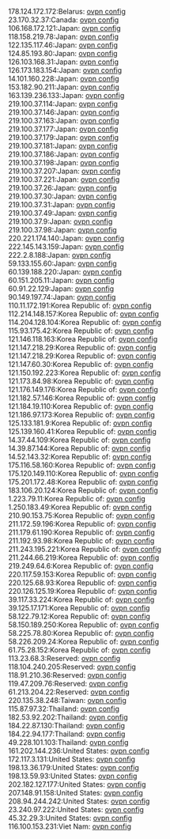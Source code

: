 178.124.172.172:Belarus: [ovpn config](vpn/178_124_172_172.ovpn)  
23.170.32.37:Canada: [ovpn config](vpn/23_170_32_37.ovpn)  
106.168.172.121:Japan: [ovpn config](vpn/106_168_172_121.ovpn)  
118.158.219.78:Japan: [ovpn config](vpn/118_158_219_78.ovpn)  
122.135.117.46:Japan: [ovpn config](vpn/122_135_117_46.ovpn)  
124.85.193.80:Japan: [ovpn config](vpn/124_85_193_80.ovpn)  
126.103.168.31:Japan: [ovpn config](vpn/126_103_168_31.ovpn)  
126.173.183.154:Japan: [ovpn config](vpn/126_173_183_154.ovpn)  
14.101.160.228:Japan: [ovpn config](vpn/14_101_160_228.ovpn)  
153.182.90.211:Japan: [ovpn config](vpn/153_182_90_211.ovpn)  
163.139.236.133:Japan: [ovpn config](vpn/163_139_236_133.ovpn)  
219.100.37.114:Japan: [ovpn config](vpn/219_100_37_114.ovpn)  
219.100.37.146:Japan: [ovpn config](vpn/219_100_37_146.ovpn)  
219.100.37.163:Japan: [ovpn config](vpn/219_100_37_163.ovpn)  
219.100.37.177:Japan: [ovpn config](vpn/219_100_37_177.ovpn)  
219.100.37.179:Japan: [ovpn config](vpn/219_100_37_179.ovpn)  
219.100.37.181:Japan: [ovpn config](vpn/219_100_37_181.ovpn)  
219.100.37.186:Japan: [ovpn config](vpn/219_100_37_186.ovpn)  
219.100.37.198:Japan: [ovpn config](vpn/219_100_37_198.ovpn)  
219.100.37.207:Japan: [ovpn config](vpn/219_100_37_207.ovpn)  
219.100.37.221:Japan: [ovpn config](vpn/219_100_37_221.ovpn)  
219.100.37.26:Japan: [ovpn config](vpn/219_100_37_26.ovpn)  
219.100.37.30:Japan: [ovpn config](vpn/219_100_37_30.ovpn)  
219.100.37.31:Japan: [ovpn config](vpn/219_100_37_31.ovpn)  
219.100.37.49:Japan: [ovpn config](vpn/219_100_37_49.ovpn)  
219.100.37.9:Japan: [ovpn config](vpn/219_100_37_9.ovpn)  
219.100.37.98:Japan: [ovpn config](vpn/219_100_37_98.ovpn)  
220.221.174.140:Japan: [ovpn config](vpn/220_221_174_140.ovpn)  
222.145.143.159:Japan: [ovpn config](vpn/222_145_143_159.ovpn)  
222.2.8.188:Japan: [ovpn config](vpn/222_2_8_188.ovpn)  
59.133.155.60:Japan: [ovpn config](vpn/59_133_155_60.ovpn)  
60.139.188.220:Japan: [ovpn config](vpn/60_139_188_220.ovpn)  
60.151.205.11:Japan: [ovpn config](vpn/60_151_205_11.ovpn)  
60.91.22.129:Japan: [ovpn config](vpn/60_91_22_129.ovpn)  
90.149.197.74:Japan: [ovpn config](vpn/90_149_197_74.ovpn)  
110.11.172.191:Korea Republic of: [ovpn config](vpn/110_11_172_191.ovpn)  
112.214.148.157:Korea Republic of: [ovpn config](vpn/112_214_148_157.ovpn)  
114.204.128.104:Korea Republic of: [ovpn config](vpn/114_204_128_104.ovpn)  
115.93.175.42:Korea Republic of: [ovpn config](vpn/115_93_175_42.ovpn)  
121.146.118.163:Korea Republic of: [ovpn config](vpn/121_146_118_163.ovpn)  
121.147.218.29:Korea Republic of: [ovpn config](vpn/121_147_218_29.ovpn)  
121.147.218.29:Korea Republic of: [ovpn config](vpn/121_147_218_29.ovpn)  
121.147.60.30:Korea Republic of: [ovpn config](vpn/121_147_60_30.ovpn)  
121.150.192.223:Korea Republic of: [ovpn config](vpn/121_150_192_223.ovpn)  
121.173.84.98:Korea Republic of: [ovpn config](vpn/121_173_84_98.ovpn)  
121.176.149.176:Korea Republic of: [ovpn config](vpn/121_176_149_176.ovpn)  
121.182.57.146:Korea Republic of: [ovpn config](vpn/121_182_57_146.ovpn)  
121.184.19.110:Korea Republic of: [ovpn config](vpn/121_184_19_110.ovpn)  
121.186.97.173:Korea Republic of: [ovpn config](vpn/121_186_97_173.ovpn)  
125.133.181.9:Korea Republic of: [ovpn config](vpn/125_133_181_9.ovpn)  
125.139.160.41:Korea Republic of: [ovpn config](vpn/125_139_160_41.ovpn)  
14.37.44.109:Korea Republic of: [ovpn config](vpn/14_37_44_109.ovpn)  
14.39.87.144:Korea Republic of: [ovpn config](vpn/14_39_87_144.ovpn)  
14.52.143.32:Korea Republic of: [ovpn config](vpn/14_52_143_32.ovpn)  
175.116.58.160:Korea Republic of: [ovpn config](vpn/175_116_58_160.ovpn)  
175.120.149.110:Korea Republic of: [ovpn config](vpn/175_120_149_110.ovpn)  
175.201.172.48:Korea Republic of: [ovpn config](vpn/175_201_172_48.ovpn)  
183.106.20.124:Korea Republic of: [ovpn config](vpn/183_106_20_124.ovpn)  
1.223.79.11:Korea Republic of: [ovpn config](vpn/1_223_79_11.ovpn)  
1.250.183.49:Korea Republic of: [ovpn config](vpn/1_250_183_49.ovpn)  
210.90.153.75:Korea Republic of: [ovpn config](vpn/210_90_153_75.ovpn)  
211.172.59.196:Korea Republic of: [ovpn config](vpn/211_172_59_196.ovpn)  
211.179.61.190:Korea Republic of: [ovpn config](vpn/211_179_61_190.ovpn)  
211.192.93.98:Korea Republic of: [ovpn config](vpn/211_192_93_98.ovpn)  
211.243.195.221:Korea Republic of: [ovpn config](vpn/211_243_195_221.ovpn)  
211.244.66.219:Korea Republic of: [ovpn config](vpn/211_244_66_219.ovpn)  
219.249.64.6:Korea Republic of: [ovpn config](vpn/219_249_64_6.ovpn)  
220.117.59.153:Korea Republic of: [ovpn config](vpn/220_117_59_153.ovpn)  
220.125.68.93:Korea Republic of: [ovpn config](vpn/220_125_68_93.ovpn)  
220.126.125.19:Korea Republic of: [ovpn config](vpn/220_126_125_19.ovpn)  
39.117.33.224:Korea Republic of: [ovpn config](vpn/39_117_33_224.ovpn)  
39.125.17.171:Korea Republic of: [ovpn config](vpn/39_125_17_171.ovpn)  
58.122.79.12:Korea Republic of: [ovpn config](vpn/58_122_79_12.ovpn)  
58.150.189.250:Korea Republic of: [ovpn config](vpn/58_150_189_250.ovpn)  
58.225.78.80:Korea Republic of: [ovpn config](vpn/58_225_78_80.ovpn)  
58.226.209.24:Korea Republic of: [ovpn config](vpn/58_226_209_24.ovpn)  
61.75.28.152:Korea Republic of: [ovpn config](vpn/61_75_28_152.ovpn)  
113.23.68.3:Reserved: [ovpn config](vpn/113_23_68_3.ovpn)  
118.104.240.205:Reserved: [ovpn config](vpn/118_104_240_205.ovpn)  
118.91.210.36:Reserved: [ovpn config](vpn/118_91_210_36.ovpn)  
119.47.209.76:Reserved: [ovpn config](vpn/119_47_209_76.ovpn)  
61.213.204.22:Reserved: [ovpn config](vpn/61_213_204_22.ovpn)  
220.135.38.248:Taiwan: [ovpn config](vpn/220_135_38_248.ovpn)  
115.87.97.32:Thailand: [ovpn config](vpn/115_87_97_32.ovpn)  
182.53.92.202:Thailand: [ovpn config](vpn/182_53_92_202.ovpn)  
184.22.87.130:Thailand: [ovpn config](vpn/184_22_87_130.ovpn)  
184.22.94.177:Thailand: [ovpn config](vpn/184_22_94_177.ovpn)  
49.228.101.103:Thailand: [ovpn config](vpn/49_228_101_103.ovpn)  
161.202.144.236:United States: [ovpn config](vpn/161_202_144_236.ovpn)  
172.117.3.131:United States: [ovpn config](vpn/172_117_3_131.ovpn)  
198.13.36.179:United States: [ovpn config](vpn/198_13_36_179.ovpn)  
198.13.59.93:United States: [ovpn config](vpn/198_13_59_93.ovpn)  
202.182.127.177:United States: [ovpn config](vpn/202_182_127_177.ovpn)  
207.148.91.158:United States: [ovpn config](vpn/207_148_91_158.ovpn)  
208.94.244.242:United States: [ovpn config](vpn/208_94_244_242.ovpn)  
23.240.97.222:United States: [ovpn config](vpn/23_240_97_222.ovpn)  
45.32.29.3:United States: [ovpn config](vpn/45_32_29_3.ovpn)  
116.100.153.231:Viet Nam: [ovpn config](vpn/116_100_153_231.ovpn)  
